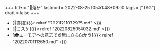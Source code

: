 +++
title = "🔖落研"
lastmod = 2022-08-25T05:51:48+09:00
tags = ["TAG"]
draft = false
+++

-   [📁落語]({{< relref "20211211072935.md" >}})
-   [👨ゴスケ]({{< relref "20220825054032.md" >}})
-   [🎓ユーモアへの意志で虚無に立ち向かう]({{< relref "20220701113650.md" >}})
